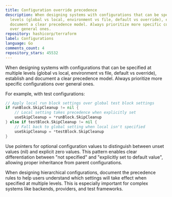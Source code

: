 ```yaml
---
title: Configuration override precedence
description: When designing systems with configurations that can be specified at multiple
  levels (global vs local, environment vs file, default vs override), establish and
  document a clear precedence model. Always prioritize more specific configurations
  over general ones.
repository: hashicorp/terraform
label: Configurations
language: Go
comments_count: 4
repository_stars: 45532
---
```


When designing systems with configurations that can be specified at multiple levels (global vs local, environment vs file, default vs override), establish and document a clear precedence model. Always prioritize more specific configurations over general ones.

For example, with test configurations:
```go
// Apply local run block settings over global test block settings
if runBlock.SkipCleanup != nil {
    // Local setting takes precedence when explicitly set
    useSkipCleanup = *runBlock.SkipCleanup
} else if testBlock.SkipCleanup != nil {
    // Fall back to global setting when local isn't specified
    useSkipCleanup = *testBlock.SkipCleanup
}
```

Use pointers for optional configuration values to distinguish between unset values (nil) and explicit zero values. This pattern enables clear differentiation between "not specified" and "explicitly set to default value", allowing proper inheritance from parent configurations.

When designing hierarchical configurations, document the precedence rules to help users understand which settings will take effect when specified at multiple levels. This is especially important for complex systems like backends, providers, and test frameworks.
